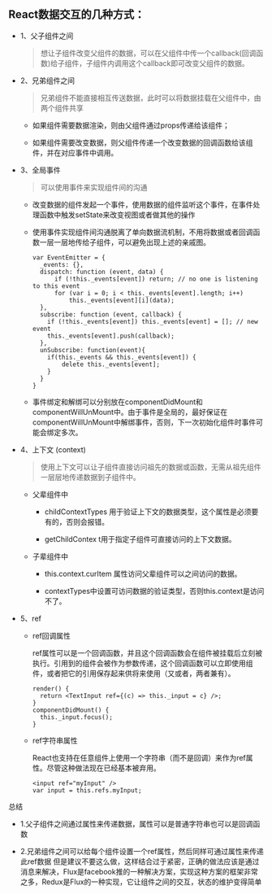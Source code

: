 ## React数据交互的几种方式：

* 1、父子组件之间  

  > 想让子组件改变父组件的数据，可以在父组件中传一个callback(回调函数)给子组件，子组件内调用这个callback即可改变父组件的数据。

* 2、兄弟组件之间

  > 兄弟组件不能直接相互传送数据，此时可以将数据挂载在父组件中，由两个组件共享

  - 如果组件需要数据渲染，则由父组件通过props传递给该组件；

  - 如果组件需要改变数据，则父组件传递一个改变数据的回调函数给该组件，并在对应事件中调用。

* 3、全局事件

  > 可以使用事件来实现组件间的沟通

  - 改变数据的组件发起一个事件，使用数据的组件监听这个事件，在事件处理函数中触发setState来改变视图或者做其他的操作

  - 使用事件实现组件间沟通脱离了单向数据流机制，不用将数据或者回调函数一层一层地传给子组件，可以避免出现上述的亲戚图。

    ```
    var EventEmitter = {
      _events: {},
      dispatch: function (event, data) {
          if (!this._events[event]) return; // no one is listening to this event
          for (var i = 0; i < this._events[event].length; i++)
              this._events[event][i](data);
      },
      subscribe: function (event, callback) {
        if (!this._events[event]) this._events[event] = []; // new event
        this._events[event].push(callback);
      },
      unSubscribe: function(event){
      	if(this._events && this._events[event]) {
      		delete this._events[event];
      	}
      }
    }
    ```

  - 事件绑定和解绑可以分别放在componentDidMount和componentWillUnMount中。由于事件是全局的，最好保证在componentWillUnMount中解绑事件，否则，下一次初始化组件时事件可能会绑定多次。

* 4、上下文 (context)

  > 使用上下文可以让子组件直接访问祖先的数据或函数，无需从祖先组件一层层地传递数据到子组件中。  

  + 父辈组件中

    - childContextTypes 用于验证上下文的数据类型，这个属性是必须要有的，否则会报错。

    - getChildContex t用于指定子组件可直接访问的上下文数据。

  + 子辈组件中

    - this.context.curItem 属性访问父辈组件可以之间访问的数据。

    - contextTypes中设置可访问数据的验证类型，否则this.context是访问不了。


* 5、ref

  - ref回调属性

    ref属性可以是一个回调函数，并且这个回调函数会在组件被挂载后立刻被执行。引用到的组件会被作为参数传递，这个回调函数可以立即使用组件，或者把它的引用保存起来供将来使用（又或者，两者兼有）。

    ```
    render() {
      return <TextInput ref={(c) => this._input = c} />;
    }
    componentDidMount() {
      this._input.focus();
    }
    ```

  - ref字符串属性

    React也支持在任意组件上使用一个字符串（而不是回调）来作为ref属性。尽管这种做法现在已经基本被弃用。

    ```
    <input ref="myInput" />
    var input = this.refs.myInput;
    ```

总结

- 1.父子组件之间通过属性来传递数据，属性可以是普通字符串也可以是回调函数  

- 2.兄弟组件之间可以给每个组件设置一个ref属性，然后同样可通过属性来传递此ref数据
  但是建议不要这么做，这样结合过于紧密，正确的做法应该是通过消息来解决，Flux是facebook推的一种解决方案，实现这种方案的框架非常之多，Redux是Flux的一种实现，它让组件之间的交互，状态的维护变得简单
